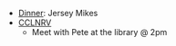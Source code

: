 - [Dinner](<Dinner.md>): Jersey Mikes
- [CCLNRV](<CCLNRV.md>)
    - Meet with Pete at the library @ 2pm
